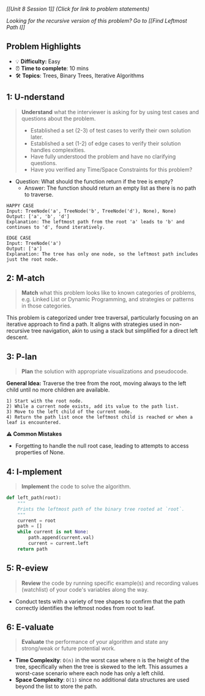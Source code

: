 *[[Unit 8 Session 1]] (Click for link to problem statements)*

*Looking for the recursive version of this problem?  Go to [[Find Leftmost Path I]]*

## Problem Highlights

* 💡 **Difficulty:** Easy
* ⏰ **Time to complete**: 10 mins
* 🛠️ **Topics**: Trees, Binary Trees, Iterative Algorithms
    
## 1: U-nderstand

> **Understand** what the interviewer is asking for by using test cases and questions about the problem.
> - Established a set (2-3) of test cases to verify their own solution later.
> - Established a set (1-2) of edge cases to verify their solution handles complexities.
> - Have fully understood the problem and have no clarifying questions.
> - Have you verified any Time/Space Constraints for this problem?

- Question: What should the function return if the tree is empty?
    - Answer: The function should return an empty list as there is no path to traverse.

```
HAPPY CASE
Input: TreeNode('a', TreeNode('b', TreeNode('d'), None), None)
Output: ['a', 'b', 'd']
Explanation: The leftmost path from the root 'a' leads to 'b' and continues to 'd', found iteratively.

EDGE CASE
Input: TreeNode('a')
Output: ['a']
Explanation: The tree has only one node, so the leftmost path includes just the root node.
```

## 2: M-atch

> **Match** what this problem looks like to known categories of problems, e.g. Linked List or Dynamic Programming, and strategies or patterns in those categories.

This problem is categorized under tree traversal, particularly focusing on an iterative approach to find a path. It aligns with strategies used in non-recursive tree navigation, akin to using a stack but simplified for a direct left descent.

## 3: P-lan

> **Plan** the solution with appropriate visualizations and pseudocode.

**General Idea:** Traverse the tree from the root, moving always to the left child until no more children are available.

```
1) Start with the root node.
2) While a current node exists, add its value to the path list.
3) Move to the left child of the current node.
4) Return the path list once the leftmost child is reached or when a leaf is encountered.
```

**⚠️ Common Mistakes**

- Forgetting to handle the null root case, leading to attempts to access properties of None.

## 4: I-mplement

> **Implement** the code to solve the algorithm.

```python
def left_path(root):
    """
    Prints the leftmost path of the binary tree rooted at `root`.
    """
    current = root
    path = []
    while current is not None:
        path.append(current.val)
        current = current.left
    return path
```

## 5: R-eview

> **Review** the code by running specific example(s) and recording values (watchlist) of your code's variables along the way.

- Conduct tests with a variety of tree shapes to confirm that the path correctly identifies the leftmost nodes from root to leaf.

## 6: E-valuate

> **Evaluate** the performance of your algorithm and state any strong/weak or future potential work.

* **Time Complexity**: `O(n)` in the worst case where n is the height of the tree, specifically when the tree is skewed to the left. This assumes a worst-case scenario where each node has only a left child.
* **Space Complexity**: `O(1)` since no additional data structures are used beyond the list to store the path.
